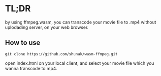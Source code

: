 # TL;DR
by using ffmpeg.wasm, you can transcode your movie file to .mp4 without uplodading server, on your web browser.

## How to use

```
git clone https://github.com/shunak/wasm-ffmpeg.git
```
open index.html on your local client, and select your movie file which you wanna transcode to mp4.
